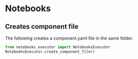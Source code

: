 # Notebooks

## Creates component file

The following creates a component.yaml file in the same folder.

```py
from notebooks.executor import NotebooksExecutor
NotebooksExecutor.create_component_file()
```
